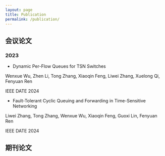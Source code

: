 ```yaml
---
layout: page
title: Publication
permalink: /publication/
---
```


## 会议论文

### 2023

 + Dynamic Per-Flow Queues for TSN Switches

 Wenxue Wu, Zhen Li, Tong Zhang, Xiaoqin Feng, Liwei Zhang, Xuelong Qi, Fenyuan Ren

 IEEE DATE 2024

 + Fault-Tolerant Cyclic Queuing and Forwarding in Time-Sensitive Networking

 Liwei Zhang, Tong Zhang, Wenxue Wu, Xiaoqin Feng, Guoxi Lin, Fenyuan Ren

IEEE DATE 2024

## 期刊论文


